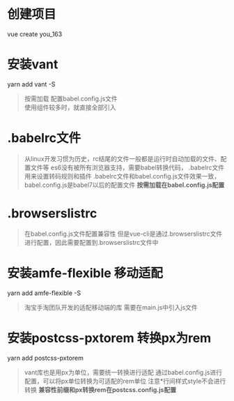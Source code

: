 # 创建项目
vue create you_163

# 安装vant
yarn add vant -S
> 按需加载 配置babel.config.js文件  
> 使用组件较多时，就直接全部引入

# .babelrc文件
> 从linux开发习惯为历史，rc结尾的文件一般都是运行时自动加载的文件、配置文件等
> es6没有被所有浏览器支持，需要babel转换代码， .babelrc文件用来设置转码规则和插件
> .babelrc文件和babel.config.js文件效果一致，babel.config.js是babel7以后的配置文件
**按需加载在babel.config.js配置**

# .browserslistrc
> 在babel.config.js文件配置兼容性 但是vue-cli是通过.browserslistrc文件进行配置，因此需要配置到.browserslistrc文件中

# 安装amfe-flexible 移动适配
yarn add amfe-flexible -S
> 淘宝手淘团队开发的适配移动端的库 需要在main.js中引入js文件

# 安装postcss-pxtorem 转换px为rem
yarn add postcss-pxtorem
> vant库也是用px为单位，需要统一转换进行适配
> 通过babel.config.js进行配置，可以将px单位转换为可适配的rem单位  注意*行间样式style不会进行转换
**兼容性前缀和px转换rem在postcss.config.js配置**